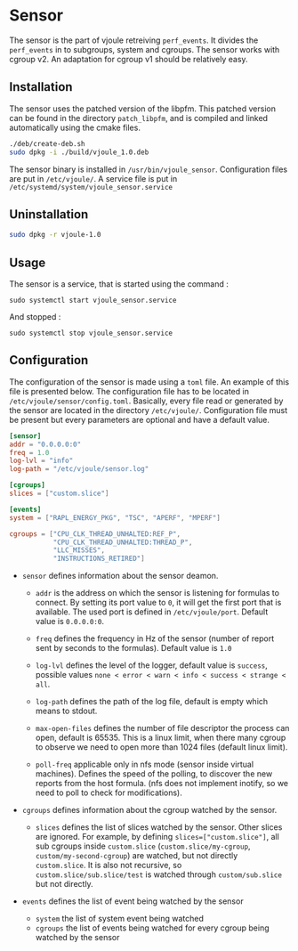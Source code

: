 # Sensor

The sensor is the part of vjoule retreiving `perf_events`. It
divides the `perf_events` in to subgroups, system and cgroups. The
sensor works with cgroup v2. An adaptation for cgroup v1 should be
relatively easy.

## Installation

The sensor uses the patched version of the libpfm. This
patched version can be found in the directory `patch_libpfm`, and is
compiled and linked automatically using the cmake files.

```bash
./deb/create-deb.sh
sudo dpkg -i ./build/vjoule_1.0.deb
```

The sensor binary is installed in
`/usr/bin/vjoule_sensor`. Configuration files are put in
`/etc/vjoule/`. A service file is put in `/etc/systemd/system/vjoule_sensor.service`

## Uninstallation 

```bash
sudo dpkg -r vjoule-1.0
```

## Usage

The sensor is a service, that is started using the command : 

```
sudo systemctl start vjoule_sensor.service
```

And stopped : 

```
sudo systemctl stop vjoule_sensor.service
```

## Configuration 

The configuration of the sensor is made using a `toml` file. An
example of this file is presented below. The configuration file has to
be located in `/etc/vjoule/sensor/config.toml`. Basically, every file
read or generated by the sensor are located in the directory
`/etc/vjoule/`. Configuration file must be present but every
parameters are optional and have a default value.

```toml
[sensor]
addr = "0.0.0.0:0"
freq = 1.0
log-lvl = "info"
log-path = "/etc/vjoule/sensor.log"

[cgroups]
slices = ["custom.slice"]

[events]
system = ["RAPL_ENERGY_PKG", "TSC", "APERF", "MPERF"]

cgroups = ["CPU_CLK_THREAD_UNHALTED:REF_P",
	       "CPU_CLK_THREAD_UNHALTED:THREAD_P",
           "LLC_MISSES",
           "INSTRUCTIONS_RETIRED"]
```

- `sensor` defines information about the sensor deamon. 
  - `addr` is the address on which the sensor is listening for
	formulas to connect. By setting its port value to `0`, it will get
	the first port that is available. The used port is defined in
	`/etc/vjoule/port`. Default value is `0.0.0.0:0`.

  - `freq` defines the frequency in Hz of the sensor (number of report sent by seconds to the formulas). Default value is `1.0`
  
  - `log-lvl` defines the level of the logger, default value is `success`, possible values `none < error < warn < info < success < strange < all`.
  - `log-path` defines the path of the log file, default is empty which means to stdout.
  - `max-open-files` defines the number of file descriptor the process can open, default is 65535. This is a linux limit, when there many cgroup to observe we need to open more than 1024 files (default linux limit).
  - `poll-freq` applicable only in nfs mode (sensor inside virtual machines). Defines the speed of the polling, to discover the new reports from the host formula. (nfs does not implement inotify, so we need to poll to check for modifications).
- `cgroups` defines information about the cgroup watched by the sensor.
  - `slices` defines the list of slices watched by the sensor. Other slices are ignored.
  For example, by defining `slices=["custom.slice"]`, all sub cgroups inside `custom.slice` (`custom.slice/my-cgroup`, `custom/my-second-cgroup`) are watched, but not directly `custom.slice`. It is also not recursive, so `custom.slice/sub.slice/test` is watched through `custom/sub.slice` but not directly. 
  
- `events` defines the list of event being watched by the sensor
  - `system` the list of system event being watched
  - `cgroups` the list of events being watched for every cgroup being watched by the sensor
  

